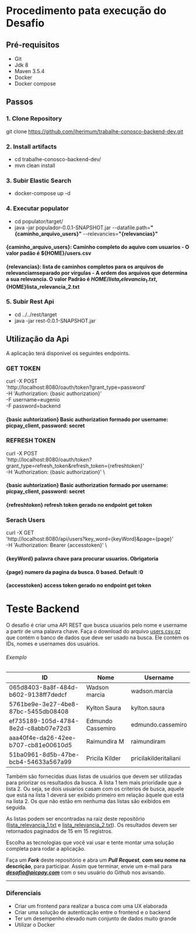 # Procedimento pata execução do Desafio

## Pré-requisitos

- Git 
- Jdk 8
- Maven 3.5.4
- Docker
- Docker compose


## Passos

### 1. Clone Repository

git clone https://github.com/jherimum/trabalhe-conosco-backend-dev.git

### 2. Install artifacts

- cd trabalhe-conosco-backend-dev/
- mvn clean install

### 3. Subir Elastic Search

- docker-compose up -d

### 4. Executar populator

- cd populator/target/
- java -jar populador-0.0.1-SNAPSHOT.jar --datafile.path=**"{caminho_arquivo_users}"** --relevancies=**"{relevancias}"**

#### {caminho_arquivo_users}: Caminho completo do aquivo com usuarios - O valor padão é ${HOME}/users.csv
#### {relevancias}: lista de caminhos completos para os arquivos de relevanciamseparado por virgulas - A ordem dos arquivos que determina a sua relevancia. O valor Padrão é ${HOME}/lista_relevancia_1.txt,${HOME}lista_relevancia_2.txt


### 5. Subir Rest Api

- cd ../../rest/target
- java -jar rest-0.0.1-SNAPSHOT.jar


## Utilização da Api

A aplicação terá disponivel os seguintes endpoints.

### GET TOKEN

curl -X POST \
  'http://localhost:8080/oauth/token?grant_type=password' \
  -H 'Authorization: {basic authorization}' \
  -F username=eugenio \
  -F password=backend

#### {basic auhtorization} Basic authorization formado por username: picpay_client, password: secret


### REFRESH TOKEN

curl -X POST \
  'http://localhost:8080/oauth/token?grant_type=refresh_token&refresh_token={refreshtoken}' \
  -H 'Authorization: {basic authorization}' \

#### {basic auhtorization} Basic authorization formado por username: picpay_client, password: secret
#### {refreshtoken} refresh token gerado no endpoint get token


### Serach Users

curl -X GET \
  'http://localhost:8080/api/users?key_word={keyWord}&page={page}' \
  -H 'Authorization: Bearer {accesstoken}' \

#### {keyWord} palavra chave para procurar usuarios. Obrigatoria
#### {page} numero da pagina da busca. 0 based. Default :0
#### {accesstoken} access token gerado no endpoint get token 

<!---
![PicPay](https://user-images.githubusercontent.com/1765696/26998603-711fcf30-4d5c-11e7-9281-0d9eb20337ad.png)
--->
# Teste Backend

O desafio é criar uma API REST que busca usuarios pelo nome e username a partir de uma palavra chave. Faça o download do arquivo [users.csv.gz](https://s3.amazonaws.com/careers-picpay/users.csv.gz) que contém o banco de dados que deve ser usado na busca. Ele contém os IDs, nomes e usernames dos usuários.

###### Exemplo
| ID                                   | Nome              | Username             |
|--------------------------------------|-------------------|----------------------|
| 065d8403-8a8f-484d-b602-9138ff7dedcf | Wadson marcia     | wadson.marcia        |
| 5761be9e-3e27-4be8-87bc-5455db08408  | Kylton Saura      | kylton.saura         |
| ef735189-105d-4784-8e2d-c8abb07e72d3 | Edmundo Cassemiro | edmundo.cassemiro    |
| aaa40f4e-da26-42ee-b707-cb81e00610d5 | Raimundira M      | raimundiram          |
| 51ba0961-8d5b-47be-bcb4-54633a567a99 | Pricila Kilder    | pricilakilderitaliani|



Também são fornecidas duas listas de usuários que devem ser utilizadas para priorizar os resultados da busca. A lista 1 tem mais prioridade que a lista 2. Ou seja, se dois usuarios casam com os criterios de busca, aquele que está na lista 1 deverá ser exibido primeiro em relação àquele que está na lista 2. Os que não estão em nenhuma das listas são exibidos em seguida.

As listas podem ser encontradas na raiz deste repositório ([lista_relevancia_1.txt](lista_relevancia_1.txt) e [lista_relevancia_2.txt](lista_relevancia_2.txt)).
Os resultados devem ser retornados paginados de 15 em 15 registros.

Escolha as tecnologias que você vai usar e tente montar uma solução completa para rodar a aplicação.

Faça um ***Fork*** deste repositório e abra um ***Pull Request***, **com seu nome na descrição**, para participar. Assim que terminar, envie um e-mail para ***desafio@picpay.com*** com o seu usuário do Github nos avisando.

-----

### Diferenciais

- Criar um frontend para realizar a busca com uma UX elaborada
- Criar uma solução de autenticação entre o frontend e o backend
- Ter um desempenho elevado num conjunto de dados muito grande
- Utilizar o Docker

